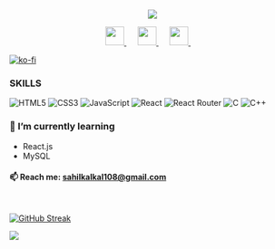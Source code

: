 <h1 align="center" >
 
</h1>

<p align="center">
 
  <a href="https://github.com/DenverCoder1/readme-typing-svg">
    <img src="https://readme-typing-svg.demolab.com/?lines=Web%20Designer;Front%20End%20Web%20Developer;I%20use%20react.js&font=Fira%20Code&center=true&width=440&height=45&color=blue&vCenter=true&pause=1000&size=22" /></a>
</p>

 







<!-- Social icons section -->
<p align="center" >
  <a href="https://www.instagram.com/sahil.kalkal_" >
<img height="33px" src="https://github.com/sahilkalkal/social-icons/blob/master/SVG/Color/Instagram.svg"></img>
  </a>
   &#8287;&#8287;&#8287;&#8287;
   <a href="https://www.linkedin.com/in/sahil810/">
<img height="33px" src="https://github.com/sahilkalkal/social-icons/blob/master/SVG/Color/LinkedIN.svg"></img>
</a>
 &#8287;&#8287;&#8287;&#8287;
 <a href="https://twitter.com/sahilkalkal_">
<img height="33px" src="https://github.com/sahilkalkal/social-icons/blob/master/SVG/Color/Twitter.svg"></img>
</a>
&#8287;&#8287;&#8287;&#8287;

 
</p>

[![ko-fi](https://ko-fi.com/img/githubbutton_sm.svg)](https://ko-fi.com/V7V8IH63I)
     



### SKILLS
![HTML5](https://img.shields.io/badge/html5-%23E34F26.svg?style=for-the-badge&logo=html5&logoColor=white)
![CSS3](https://img.shields.io/badge/css3-%231572B6.svg?style=for-the-badge&logo=css3&logoColor=white)
![JavaScript](https://img.shields.io/badge/javascript-%23323330.svg?style=for-the-badge&logo=javascript&logoColor=%23F7DF1E)
![React](https://img.shields.io/badge/react-%2320232a.svg?style=for-the-badge&logo=react&logoColor=%2361DAFB)
![React Router](https://img.shields.io/badge/React_Router-CA4245?style=for-the-badge&logo=react-router&logoColor=white)
![C](https://img.shields.io/badge/c-%2300599C.svg?style=for-the-badge&logo=c&logoColor=white)
![C++](https://img.shields.io/badge/c++-%2300599C.svg?style=for-the-badge&logo=c%2B%2B&logoColor=white)






<!--  ### 🔭 I’m currently working on -->
<!--  - [Resume Hub](https://sahilkalkal.github.io/resume-hub) -->
  ### 🌱 I’m currently learning
- React.js
- MySQL



#### 📫 Reach me: sahilkalkal108@gmail.com
 
<br/>

[![GitHub Streak](https://streak-stats.demolab.com?user=sahilkalkal9&theme=dark)](https://git.io/streak-stats)



![](https://komarev.com/ghpvc/?username=sahilkalkal)

 

